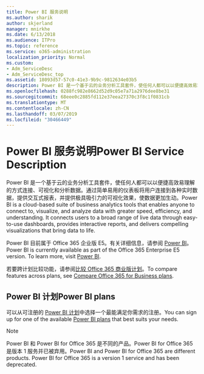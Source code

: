 ```yaml
---
title: Power BI 服务说明
ms.author: sharik
author: skjerland
manager: mnirkhe
ms.date: 6/13/2018
ms.audience: ITPro
ms.topic: reference
ms.service: o365-administration
localization_priority: Normal
ms.custom:
- Adm_ServiceDesc
- Adm_ServiceDesc_top
ms.assetid: 18093d57-57c0-41e3-9b9c-9812634e03b5
description: Power BI 是一个基于云的业务分析工具套件，使任何人都可以以便捷高效易理解的方式连接、可视化和分析数据。通过简单易用的仪表板将用户连接到各种实时数据，提供交互式报表，并提供极具吸引力的可视化效果，使数据更加生动。
ms.openlocfilehash: 0288fc982e8662d52d9c05e7a71a2976dee8be31
ms.sourcegitcommit: 68eee0c2885fd112e37eea27370c3f8c1f0831cb
ms.translationtype: MT
ms.contentlocale: zh-CN
ms.lasthandoff: 03/07/2019
ms.locfileid: "30466449"
---
```

# <a name="power-bi-service-description"></a><span data-ttu-id="ec4f6-104">Power BI 服务说明</span><span class="sxs-lookup"><span data-stu-id="ec4f6-104">Power BI Service Description</span></span>

<span data-ttu-id="ec4f6-p102">Power BI 是一个基于云的业务分析工具套件，使任何人都可以以便捷高效易理解的方式连接、可视化和分析数据。通过简单易用的仪表板将用户连接到各种实时数据，提供交互式报表，并提供极具吸引力的可视化效果，使数据更加生动。</span><span class="sxs-lookup"><span data-stu-id="ec4f6-p102">Power BI is a cloud-based suite of business analytics tools that enables anyone to connect to, visualize, and analyze data with greater speed, efficiency, and understanding. It connects users to a broad range of live data through easy-to-use dashboards, provides interactive reports, and delivers compelling visualizations that bring data to life.</span></span>
  
<span data-ttu-id="ec4f6-p103">Power BI 目前属于 Office 365 企业版 E5。有关详细信息，请参阅 [Power BI](https://powerbi.microsoft.com/)。</span><span class="sxs-lookup"><span data-stu-id="ec4f6-p103">Power BI is currently available as part of the Office 365 Enterprise E5 version. To learn more, visit [Power BI](https://powerbi.microsoft.com/).</span></span>
  
<span data-ttu-id="ec4f6-109">若要跨计划比较功能，请参阅[比较 Office 365 商业版计划](http://go.microsoft.com/fwlink/?LinkID=799177&amp;clcid=0x409)。</span><span class="sxs-lookup"><span data-stu-id="ec4f6-109">To compare features across plans, see [Compare Office 365 for Business plans](http://go.microsoft.com/fwlink/?LinkID=799177&amp;clcid=0x409).</span></span>
  
## <a name="power-bi-plans"></a><span data-ttu-id="ec4f6-110">Power BI 计划</span><span class="sxs-lookup"><span data-stu-id="ec4f6-110">Power BI plans</span></span>
<span data-ttu-id="ec4f6-111"><a name="BKMK_PowerBIPlans"> </a></span><span class="sxs-lookup"><span data-stu-id="ec4f6-111"></span></span>

<span data-ttu-id="ec4f6-112">可以从可注册的 [Power BI 计划](https://go.microsoft.com/fwlink/?LinkID=786854)中选择一个最能满足你需求的注册。</span><span class="sxs-lookup"><span data-stu-id="ec4f6-112">You can sign up for one of the available [Power BI plans](https://go.microsoft.com/fwlink/?LinkID=786854) that best suits your needs.</span></span> 
  
> [!NOTE]
> <span data-ttu-id="ec4f6-p104">Power BI 和 Power BI for Office 365 是不同的产品。Power BI for Office 365 是版本 1 服务并已被弃用。</span><span class="sxs-lookup"><span data-stu-id="ec4f6-p104">Power BI and Power BI for Office 365 are different products. Power BI for Office 365 is a version 1 service and has been deprecated.</span></span> 
  

